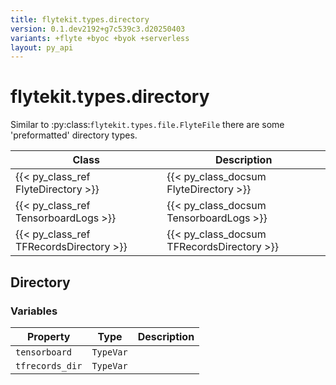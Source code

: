 ```yaml
---
title: flytekit.types.directory
version: 0.1.dev2192+g7c539c3.d20250403
variants: +flyte +byoc +byok +serverless
layout: py_api
---
```


# flytekit.types.directory


Similar to :py:class:`flytekit.types.file.FlyteFile` there are some 'preformatted' directory types.

| Class | Description |
|-------| ---- |
| {{< py_class_ref FlyteDirectory >}} | {{< py_class_docsum FlyteDirectory >}} |
| {{< py_class_ref TensorboardLogs >}} | {{< py_class_docsum TensorboardLogs >}} |
| {{< py_class_ref TFRecordsDirectory >}} | {{< py_class_docsum TFRecordsDirectory >}} |


## Directory

### Variables

| Property | Type | Description |
|-|-|-|
| `tensorboard` | `TypeVar` |  |
| `tfrecords_dir` | `TypeVar` |  |

